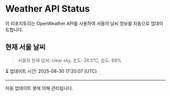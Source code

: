 
# Weather API Status

이 리포지토리는 OpenWeather API를 사용하여 서울의 날씨 정보를 자동으로 업데이트합니다.

## 현재 서울 날씨
> 서울의 현재 날씨: clear sky, 온도: 26.5°C, 습도: 89%

⏳ 업데이트 시간: 2025-08-30 17:20:07 (UTC)

---
자동 업데이트 봇에 의해 관리됩니다.
